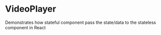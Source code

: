 # VideoPlayer
Demonstrates how stateful component pass the state/data to the stateless component in React
